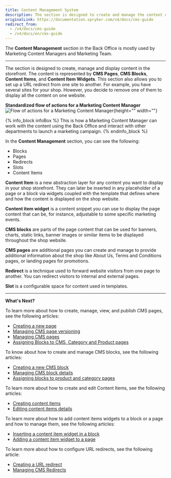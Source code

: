 ```yaml
---
title: Content Management System
description: The section is designed to create and manage the content of your shop in the Back Office.
originalLink: https://documentation.spryker.com/v4/docs/cms-guide
redirect_from:
  - /v4/docs/cms-guide
  - /v4/docs/en/cms-guide
---
```


The **Content Management** section in the Back Office is mostly used by Marketing Content Managers and Marketing Team.
***
The section is designed to create, manage and display content in the storefront. The content is represented by **CMS Pages**, **CMS Blocks**, **Content Items**, and **Content Item Widgets**. This section also allows you to set up a URL redirect from one site to another. For example, you have several sites for your shop. However, you decide to remove one of them to display all the content on one website. 

**Standardized flow of actions for a Marketing Content Manager**
![Flow of actions for a Marketing Content Manager](https://spryker.s3.eu-central-1.amazonaws.com/docs/User+Guides/Back+Office+User+Guides/Content+Management+System/content-management-section.png){height="" width=""}

{% info_block infoBox %}
This is how a Marketing Content Manager can work with the content using the Back Office and interact with other departments to launch a marketing campaign.
{% endinfo_block %}

In the **Content Management** section, you can see the following:

* Blocks
* Pages
* Redirects
* Slots
* Content Items

**Content Item** is a new abstraction layer for any content you want to display in your shop storefront. They can later be inserted in any placeholder of a page or a block via widgets coupled with the template that defines where and how the content is displayed on the shop website.

**Content item widget** is a content snippet you can use to display the page content that can be, for instance, adjustable to some specific marketing events. 

**CMS blocks** are parts of the page content that can be used for banners, charts, static links, banner images or similar items to be displayed throughout the shop website. 

**CMS pages** are additional pages you can create and manage to provide additional information about the shop like About Us, Terms and Conditions pages, or landing pages for promotions. 

**Redirect** is a technique used to forward website visitors from one page to another. You can redirect visitors to internal and external pages.

**Slot** is a configurable space for content used in templates.
***
**What's Next?**

To learn more about how to create, manage, view, and publish CMS pages, see the following articles:

* [Creating a new page](/docs/scos/user/user-guides/202001.0/back-office-user-guide/content-management/pages/creating-a-cms-page.html) 
* [Managing CMS page versioning](/docs/scos/user/user-guides/202001.0/back-office-user-guide/content-management/pages/cms-pages-versioning.html) 
* [Managing CMS pages](/docs/scos/user/user-guides/202001.0/back-office-user-guide/content-management/pages/managing-cms-pages.html)
* [Assigning Blocks to CMS, Category and Product pages](https://documentation.spryker.com/v4/docs/assigning-blocks-to-category-and-product-pages)

To know about how to create and manage CMS blocks, see the following articles:

* [Creating a new CMS block](/docs/scos/user/user-guides/202001.0/back-office-user-guide/content-management/blocks/creating-a-cms-block.html)
* [Managing CMS block details](/docs/scos/user/user-guides/202001.0/back-office-user-guide/content-management/blocks/managing-cms-blocks.html)
* [Assigning blocks to product and category pages](/docs/scos/user/user-guides/202001.0/back-office-user-guide/content-management/blocks/assigning-blocks-to-category-or-product-pages.html)

To learn more about how to create and edit Content Items, see the following articles:

* [Creating content items](/docs/scos/user/user-guides/202001.0/back-office-user-guide/content-management/content-items/creating-content-items.html)
* [Editing content items details](/docs/scos/user/user-guides/202001.0/back-office-user-guide/content-management/content-items/editing-content-items.html)

To learn more about how to add content items widgets to a block or a page and how to manage them, see the following articles:

* [Inserting a content item widget in a block](https://documentation.spryker.com/v4/docs/adding-content-item-widgets-to-pages-and-blocks#adding-content-item-widgets-to-blocks)
* [Adding a content item widget to a page](https://documentation.spryker.com/v4/docs/adding-content-item-widgets-to-pages-and-blocks#adding-content-item-widgets-to-pages)

To learn more about how to configure URL redirects, see the following article:

* [Creating a URL redirect](/docs/scos/user/user-guides/202001.0/back-office-user-guide/content-management/redirects/creating-cms-redirects.html)
* [Managing CMS Redirects](/docs/scos/user/user-guides/202001.0/back-office-user-guide/content-management/redirects/managing-cms-redirects.html)
